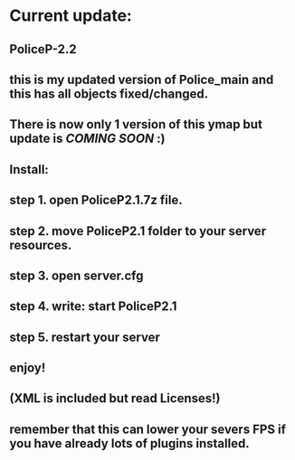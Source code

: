 


# Current update:
PoliceP-2.2
-----------------------------------------------------------------------------------------------------------------------------
this is my updated version of Police_main and this has all objects fixed/changed. 
-----------------------------------------------------------------------------------------------------------------------------
There is now only 1 version of this ymap but update is *COMING SOON* :)
-----------------------------------------------------------------------------------------------------------------------------
Install: 
---------
step 1. open PoliceP2.1.7z file.
--------------------------------------------------------------------------------
step 2. move PoliceP2.1 folder to your server resources.
-----------------------------------------------------
step 3. open server.cfg
---------------------------------------------------------------------
step 4. write: start PoliceP2.1
-------------------------------------------------------------------------------------------------------------------------
step 5. restart your server
-------------------------------------------------------------------------------------------------------------------------
enjoy!
------
(XML is included but read Licenses!)
------------------------------------
remember that this can lower your severs FPS if you have already lots of plugins installed.
--------------------------------------------------------------------------------
